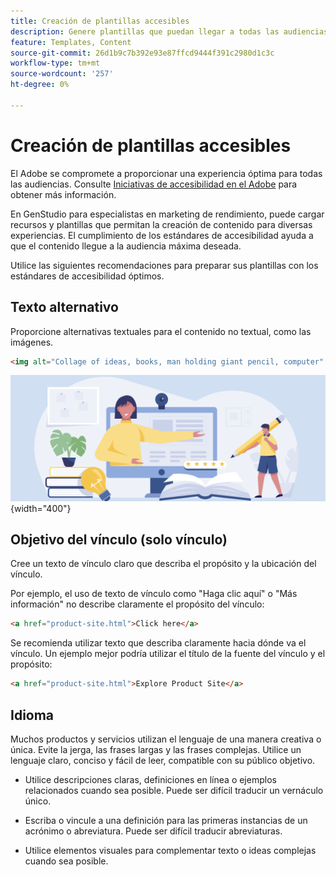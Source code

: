 ```yaml
---
title: Creación de plantillas accesibles
description: Genere plantillas que puedan llegar a todas las audiencias para utilizarlas en Adobe GenStudio para especialistas en marketing de rendimiento.
feature: Templates, Content
source-git-commit: 26d1b9c7b392e93e87ffcd9444f391c2980d1c3c
workflow-type: tm+mt
source-wordcount: '257'
ht-degree: 0%

---
```



# Creación de plantillas accesibles

El Adobe se compromete a proporcionar una experiencia óptima para todas las audiencias. Consulte [Iniciativas de accesibilidad en el Adobe](https://www.adobe.com/trust/accessibility/initiatives.html) para obtener más información.

En GenStudio para especialistas en marketing de rendimiento, puede cargar recursos y plantillas que permitan la creación de contenido para diversas experiencias. El cumplimiento de los estándares de accesibilidad ayuda a que el contenido llegue a la audiencia máxima deseada.

Utilice las siguientes recomendaciones para preparar sus plantillas con los estándares de accesibilidad óptimos.

## Texto alternativo

Proporcione alternativas textuales para el contenido no textual, como las imágenes.

```html
<img alt="Collage of ideas, books, man holding giant pencil, computer" src="card-create-assets.png">
```

![Collage de ideas, libros, hombre con lápiz gigante, equipo](../../assets/card-create-assets.png){width="400"}

## Objetivo del vínculo (solo vínculo)

Cree un texto de vínculo claro que describa el propósito y la ubicación del vínculo.

Por ejemplo, el uso de texto de vínculo como &quot;Haga clic aquí&quot; o &quot;Más información&quot; no describe claramente el propósito del vínculo:

```html
<a href="product-site.html">Click here</a>
```

Se recomienda utilizar texto que describa claramente hacia dónde va el vínculo. Un ejemplo mejor podría utilizar el título de la fuente del vínculo y el propósito:

```html
<a href="product-site.html">Explore Product Site</a>
```

## Idioma

Muchos productos y servicios utilizan el lenguaje de una manera creativa o única. Evite la jerga, las frases largas y las frases complejas. Utilice un lenguaje claro, conciso y fácil de leer, compatible con su público objetivo.

- Utilice descripciones claras, definiciones en línea o ejemplos relacionados cuando sea posible. Puede ser difícil traducir un vernáculo único.

- Escriba o vincule a una definición para las primeras instancias de un acrónimo o abreviatura. Puede ser difícil traducir abreviaturas.

- Utilice elementos visuales para complementar texto o ideas complejas cuando sea posible.
